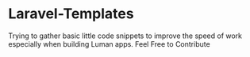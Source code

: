 # Laravel-Templates
Trying to gather basic little code snippets to improve the speed of work especially when building Luman apps. 
Feel Free to Contribute 

